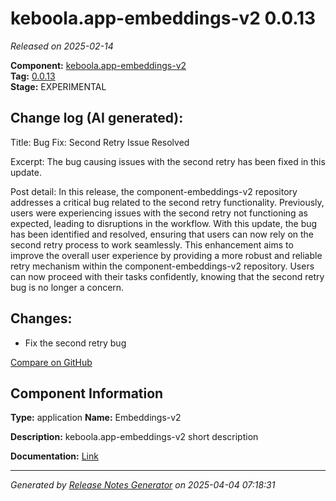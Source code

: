 #  keboola.app-embeddings-v2 0.0.13

_Released on 2025-02-14_

**Component:** [keboola.app-embeddings-v2](https://github.com/keboola/component-embeddings-v2)  
**Tag:** [0.0.13](https://github.com/keboola/component-embeddings-v2/releases/tag/0.0.13)  
**Stage:** EXPERIMENTAL


## Change log (AI generated):
Title:
Bug Fix: Second Retry Issue Resolved

Excerpt:
The bug causing issues with the second retry has been fixed in this update.

Post detail:
In this release, the component-embeddings-v2 repository addresses a critical bug related to the second retry functionality. Previously, users were experiencing issues with the second retry not functioning as expected, leading to disruptions in the workflow. With this update, the bug has been identified and resolved, ensuring that users can now rely on the second retry process to work seamlessly. This enhancement aims to improve the overall user experience by providing a more robust and reliable retry mechanism within the component-embeddings-v2 repository. Users can now proceed with their tasks confidently, knowing that the second retry bug is no longer a concern.



## Changes:



- Fix the second retry bug 



[Compare on GitHub](https://github.com/keboola/component-embeddings-v2/compare/0.0.12...0.0.13)



## Component Information
**Type:** application
**Name:** Embeddings-v2

**Description:** keboola.app-embeddings-v2 short description


**Documentation:** [Link](https://github.com/keboola/component-embeddings-v2/blob/master/README.md)



---
_Generated by [Release Notes Generator](https://github.com/keboola/release-notes-generator)
on 2025-04-04 07:18:31_
